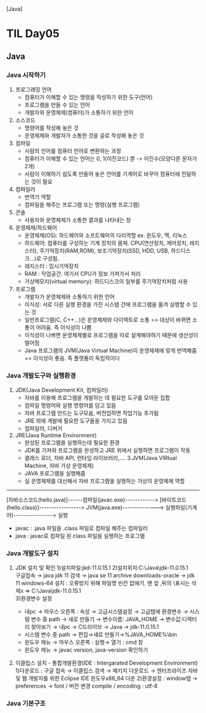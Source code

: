 [Java]
# TIL Day05

## Java


### Java 시작하기
1. 프로그래밍 언어
    - 컴퓨터가 이해할 수 있는 명령을 작성하기 위한 도구(언어)
    - 프로그램을 만들 수 있는 언어
    - 개발자와 운영체제(컴퓨터)가 소통하기 위한 언어
2. 소스코드
    - 명령어를 작성해 놓은 것
    - 운영체제와 개발자가 소통한 것을 글로 작성해 놓은 것
3. 컴파일
    - 사람의 언어를 컴퓨터 언어로 변환하는 과정
    - 컴퓨터가 이해할 수 있는 언어는 0, 1(이진코드) 뿐 -> 이진수(모양다른 문자가 2개)
    - 사람이 이해하기 쉽도록 만들어 놓은 언어를 기계어로 바꾸어 컴퓨터에 전달하는 것이 필요
4. 컴파일러
    - 번역기 역할
    - 컴파일을 해주는 프로그램 또는 명령(실행 프로그램)
5. 콘솔
    - 사용자와 운영체제가 소통한 결과를 나타내는 창
6. 운영체제/하드웨어
    - 운영체제(OS): 하드웨어와 소프트웨어의 다리역할 ex. 윈도우, 맥, 리눅스
    - 하드웨어: 컴퓨터를 구성하는 기계 장치의 몸체. CPU(연산장치, 제어장치, 레지스터), 주기억장치(RAM,ROM), 보조기억장치(SSD, HDD, USB, 하드디스크...)로 구성됨.
    - 레지스터 : 임시기억장치
    - RAM : 작업공간. 여기서 CPU가 정보 가져가서 처리
    - 가상메모리(virtual memory): 하드디스크의 일부를 주기억장치처럼 사용
7. 프로그램
    - 개발자가 운영체제와 소통하기 위한 언어
    - 이식성: 서로 다른 실행 환경을 가진 시스템 간에 프로그램을 옮겨 실행할 수 있는 것
    - 일반프로그램(C, C++...)은 운영체제와 다이렉트로 소통 => 대상이 바뀌면 소통이 어려움. 즉 이식성이 나쁨
    - 이식성이 나쁘면 운영체제별로 프로그램을 따로 설계해야하기 때문에 생산성이 떨어짐
    - Java 프로그램의 JVM(Java Virtual Machine)이 운영체제에 맞게 번역해줌 => 이식성이 좋음. 즉 플랫폼이 독립적이다

### Java 개발도구와 실행환경
1. JDK(Java Development Kit, 컴파일러)
    - 자바를 이용해 프로그램을 개발하는 데 필요한 도구를 모아둔 집합
    - 컴파일 명령어와 실행 명령어를 담고 있음
    - 자바 프로그램 만드는 도구모음, 버전업하면 작업기능 추가됨
    - JRE 외에 개발에 필요한 도구들을 가지고 있음
    - 컴파일러, 디버거
2. JRE(Java Runtime Environment)
    - 완성된 프로그램을 실행하는데 필요한 환경
    - JDK를 가져와 프로그램을 완성하고 JRE 위에서 실행하면 프로그램이 작동
    - 클래스 로더, 자바 API, 런타임 라이브러리,....
3.JVM(Java VIRtual Machine, 자바 가상 운영체제)
    - JAVA 프로그램을 실행해줌
    - 실 운영체제를 대신해서 자바 프로그램을 실행하는 가상의 운영체제 역할
--------------------------------------------------
[자바소스코드(hello.java)]------컴파일(javac.exe)------------> [바이트코드(hello.class)]-----------------> JVM(java.exe)--------------> 실행파일(기계어)----------------> 실행
- javac : .java 파일을 .class 파일로 컴파일 해주는 컴파일러
- java : javac로 컴파일 된 class 파일을 실행하는 프로그램
### Java 개발도구 설치
1. JDK 설치 및 확인
    1)설치파일:jkd-11.0.15.1
    2)설치위치:C:\Java\jdk-11.0.15.1\
        구글접속 → java jdk 11 검색 → java se 11 archive downloads-oracle → jdk 11 windows-64 설치 : 오류방지 위해 파일명 빈칸 없애기. 맨 앞 ,뒤의 \표시는 삭제x => C:\Java\jdk-11.0.15.1\
    3)환경변수 설정
     - 내pc → 마우스 오른쪽 :  속성 → 고급시스템설정 → 고급탭에  환경변수 → 시스템 변수 중 path → 새로 만들기 → 변수이름: JAVA_HOME → 변수값:디렉터리 찾아보기 → 내pc → C드라이브 → Java → jdk-11.0.15.1
     - 시스템 변수 중 path → 편집→새로 만들기→%JAVA_HOME%\bin
     - 윈도우 메뉴 → 마우스 오른쪽 : 실행→ 열기 : cmd 창
     - 윈도우 메뉴 → javac version, java-version 확인하기

2. 이클립스 설치 - 통합개발환경(IDE : Intergarated Development Environment)
    1)다운로드 : 구글 접속 → 이클립스 검색 → 패키지 다운로드 → 엔터프라이즈 자바 및 웹 개발자를 위한 Eclipse IDE 윈도우x86_64 다운
    2)환경설정 : window탭 → preferences → font / 버전 변경 compile / encoding : utf-8


### Java 기본구조
